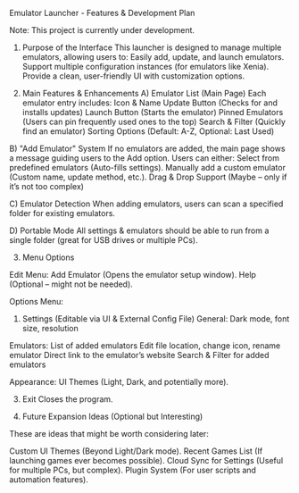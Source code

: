 Emulator Launcher - Features & Development Plan

Note: This project is currently under development.

1. Purpose of the Interface
This launcher is designed to manage multiple emulators, allowing users to:
Easily add, update, and launch emulators.
Support multiple configuration instances (for emulators like Xenia).
Provide a clean, user-friendly UI with customization options.

2. Main Features & Enhancements
A) Emulator List (Main Page)
Each emulator entry includes:
Icon & Name
Update Button (Checks for and installs updates)
Launch Button (Starts the emulator)
Pinned Emulators (Users can pin frequently used ones to the top)
Search & Filter (Quickly find an emulator)
Sorting Options (Default: A-Z, Optional: Last Used)

B) "Add Emulator" System
If no emulators are added, the main page shows a message guiding users to the Add option.
Users can either:
Select from predefined emulators (Auto-fills settings).
Manually add a custom emulator (Custom name, update method, etc.).
Drag & Drop Support (Maybe – only if it’s not too complex)

C) Emulator Detection
When adding emulators, users can scan a specified folder for existing emulators.

D) Portable Mode
All settings & emulators should be able to run from a single folder (great for USB drives or multiple PCs).

3. Menu Options

Edit Menu:
Add Emulator (Opens the emulator setup window).
Help (Optional – might not be needed).

Options Menu:
1. Settings (Editable via UI & External Config File)
General:
Dark mode,
font size,
resolution

Emulators:
List of added emulators
Edit file location, change icon, rename emulator
Direct link to the emulator’s website
Search & Filter for added emulators

Appearance:
UI Themes (Light, Dark, and potentially more).

3. Exit
Closes the program.

4. Future Expansion Ideas (Optional but Interesting)

These are ideas that might be worth considering later:

Custom UI Themes (Beyond Light/Dark mode).
Recent Games List (If launching games ever becomes possible).
Cloud Sync for Settings (Useful for multiple PCs, but complex).
Plugin System (For user scripts and automation features).
